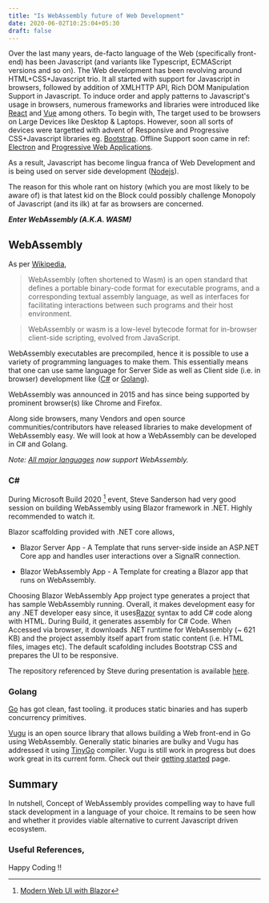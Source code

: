 ```yaml
---
title: "Is WebAssembly future of Web Development"
date: 2020-06-02T10:25:04+05:30
draft: false
---
```


Over the last many years, de-facto language of the Web (specifically front-end) has been Javascript (and variants like Typescript, ECMAScript versions and so on). The Web development has been revolving around HTML+CSS+Javascript trio. It all started with support for Javascript in browsers, followed by addition of XMLHTTP API, Rich DOM Manipulation Support in Javascript. To induce order and apply patterns to Javascript's usage in browsers, numerous frameworks and libraries were introduced like [React](https://reactjs.org) and [Vue](https://vuejs.org) among others. To begin with, The target used to be browsers on Large Devices like Desktop & Laptops. However, soon all sorts of devices were targetted with advent of Responsive and Progressive CSS+Javascript libraries eg. [Bootstrap](https://getbootstrap.com). Offline Support soon came in ref: [Electron](https://electronjs.org) and [Progressive Web Applications](https://web.dev/progressive-web-apps/). 

As a result, Javascript has become lingua franca of Web Development and is being used on server side development ([Nodejs](https://nodejs.org)).

The reason for this whole rant on history (which you are most likely to be aware of) is that latest kid on the Block could possibly challenge Monopoly of Javascript (and its ilk) at far as browsers are concerned. 

***Enter WebAssembly (A.K.A. WASM)***

## WebAssembly

As per [Wikipedia](https://en.wikipedia.org/wiki/WebAssembly),

 > WebAssembly (often shortened to Wasm) is an open standard that defines a portable binary-code format for executable programs, and a corresponding textual assembly language, as well as interfaces for facilitating interactions between such programs and their host environment.

> WebAssembly or wasm is a low-level bytecode format for in-browser client-side scripting, evolved from JavaScript.

WebAssembly executables are precompiled, hence it is possible to use a variety of programming languages to make them. This essentially means that one can use same language for Server Side as well as Client side (i.e. in browser) development like ([C#](https://docs.microsoft.com/en-us/dotnet/csharp/) or [Golang](https://golang.org/)).

WebAssembly was announced in 2015 and has since being supported by prominent browser(s) like Chrome and Firefox. 

Along side browsers, many Vendors and open source communities/contributors have released libraries to make development of WebAssembly easy.  We will look at how a WebAssembly can be developed in C# and Golang.

*Note: [All major languages](https://github.com/appcypher/awesome-wasm-langs) now support WebAssembly.*

### C#

During Microsoft Build 2020 [^1] event, Steve Sanderson had very good session on building WebAssembly using Blazor framework in .NET. Highly recommended to watch it.

Blazor scaffolding provided with .NET core allows, 

- Blazor Server App - A Template that runs server-side inside an ASP.NET Core app and handles user interactions over a SignalR connection.

- Blazor WebAssembly App - A Template for creating a Blazor app that runs on WebAssembly.

Choosing Blazor WebAssembly App project type generates a project that has sample WebAssembly running. Overall, it makes development easy for any .NET developer easy since, it uses[Razor](https://docs.microsoft.com/en-us/aspnet/core/mvc/views/razor?view=aspnetcore-3.1) syntax to add C# code along with HTML. During Build, it generates assembly for C# Code. When Accessed via browser, it downloads .NET runtime for WebAssembly (~ 621 KB) and the project assembly itself apart from static content (i.e. HTML files, images etc). The default scafolding includes Bootstrap CSS and prepares the UI to be responsive. 

The repository referenced by Steve during presentation is available [here](https://aka.ms/blazor-carchecker).

### Golang

[Go](https://golang.org) has got clean, fast tooling. it produces static binaries and has superb concurrency primitives. 

[Vugu](https://www.vugu.org/) is an open source library that allows building a Web front-end in Go using WebAssembly. Generally static binaries are bulky and Vugu has addressed it using [TinyGo](https://tinygo.org) compiler. Vugu is still work in progress but does work great in its current form.  Check out their [getting started](https://www.vugu.org/doc/start) page.


## Summary 
In nutshell, Concept of WebAssembly provides compelling way to have full stack development in a language of your choice. It remains to be seen how and whether it provides viable alternative to current Javascript driven ecosystem.

### Useful References,
[^1]: [Modern Web UI with Blazor](https://channel9.msdn.com/Events/Build/2020/BOD104)

Happy Coding !!